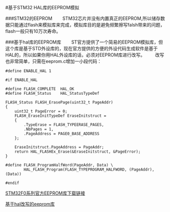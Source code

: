 
#基于STM32 HAL库的EEPROM模拟


###STM32的EEPROM
&emsp;&emsp;STM32芯片并没有内置真正的EEPROM,所以储存数据只能通过flash来模拟库来完成，模拟库目的是避免频繁擦写falsh带来的问题，flash一般只有10万次寿命。

###基于hal库的EEPROM库
&emsp;&emsp;ST官方提供了一个简易的EEPROM模拟库，但这个库是基于STD外设库的，现在官方提供的方便的外设代码生成软件是基于HAL的，所以如果你用HAL外设库的话，必须对EEPROM库进行改写。
&emsp;&emsp;改写也非常简单，只需在eeprom.c增加一小段代码：

```
#define ENABLE_HAL 1

#if ENABLE_HAL

#define FLASH_COMPLETE 	HAL_OK
#define FLASH_Status	HAL_StatusTypeDef

FLASH_Status FLASH_ErasePage(uint32_t PageAddr)
{
	uint32_t PageError = 0;
	FLASH_EraseInitTypeDef EraseInitstruct =
	{
		.TypeErase = FLASH_TYPEERASE_PAGES,
		.NbPages = 1,
		.PageAddress = PAGE0_BASE_ADDRESS
	};
		
	EraseInitstruct.PageAddress = PageAddr;
	return HAL_FLASHEx_Erase(&EraseInitstruct, &PageError);
}

#define FLASH_ProgramHalfWord(PageAddr, Data) \
		HAL_FLASH_Program(FLASH_TYPEPROGRAM_HALFWORD, (PageAddr), (Data))

#endif
```

[STM32F0系列官方EEPROM库下载链接](https://www.st.com/content/st_com/en/products/embedded-software/mcu-mpu-embedded-software/stm32-embedded-software/stm32-standard-peripheral-library-expansion/stsw-stm32117.html)

[基于hal改写的eeprom库](https://github.com/linrx1511/Projects/tree/master/stm32_eeprom_hal)